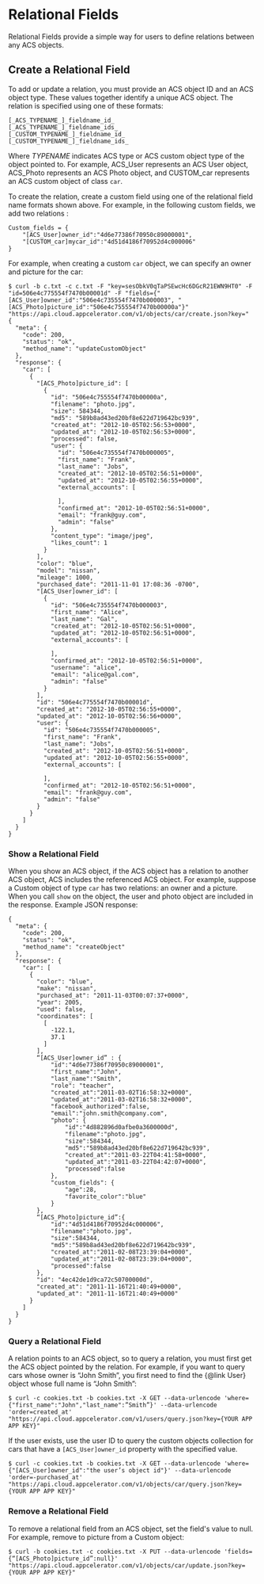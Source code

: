 
# Relational Fields


Relational Fields provide a simple way for users to define relations between
any ACS objects.

## Create a Relational Field

To add or update a relation, you must provide an ACS object ID and an ACS
object type. These values together identify a unique ACS object. The relation
is specified using one of these formats:
    
    [_ACS_TYPENAME_]_fieldname_id_ 
    [_ACS_TYPENAME_]_fieldname_ids_ 
    [_CUSTOM_TYPENAME_]_fieldname_id_ 
    [_CUSTOM_TYPENAME_]_fieldname_ids_
    
Where _TYPENAME_ indicates ACS type or ACS custom object type of the object
pointed to. For example, ACS_User represents an ACS User object, ACS_Photo
represents an ACS Photo object, and CUSTOM_car represents an ACS custom object
of class `car`.

To create the relation, create a custom field using one of the relational
field name formats shown above. For example, in the following custom fields,
we add two relations :
    
    Custom_fields = {
        "[ACS_User]owner_id":"4d6e77386f70950c89000001",
        "[CUSTOM_car]mycar_id":"4d51d4186f70952d4c000006"
    }
    
For example, when creating a custom `car` object, we can specify an owner and
picture for the car:
    
    $ curl -b c.txt -c c.txt -F "key=sesObkV0qTaPSEwcHc6DGcR21EWN9HT0" -F "id=506e4c775554f7470b00001d" -F "fields={"[ACS_User]owner_id":"506e4c735554f7470b000003", "[ACS_Photo]picture_id":"506e4c755554f7470b00000a"}" "https://api.cloud.appcelerator.com/v1/objects/car/create.json?key="
    {
      "meta": {
        "code": 200,
        "status": "ok",
        "method_name": "updateCustomObject"
      },
      "response": {
        "car": [
          {
            "[ACS_Photo]picture_id": [
              {
                "id": "506e4c755554f7470b00000a",
                "filename": "photo.jpg",
                "size": 584344,
                "md5": "589b8ad43ed20bf8e622d719642bc939",
                "created_at": "2012-10-05T02:56:53+0000",
                "updated_at": "2012-10-05T02:56:53+0000",
                "processed": false,
                "user": {
                  "id": "506e4c735554f7470b000005",
                  "first_name": "Frank",
                  "last_name": "Jobs",
                  "created_at": "2012-10-05T02:56:51+0000",
                  "updated_at": "2012-10-05T02:56:55+0000",
                  "external_accounts": [
    
                  ],
                  "confirmed_at": "2012-10-05T02:56:51+0000",
                  "email": "frank@guy.com",
                  "admin": "false"
                },
                "content_type": "image/jpeg",
                "likes_count": 1
              }
            ],
            "color": "blue",
            "model": "nissan",
            "mileage": 1000,
            "purchased_date": "2011-11-01 17:08:36 -0700",
            "[ACS_User]owner_id": [
              {
                "id": "506e4c735554f7470b000003",
                "first_name": "Alice",
                "last_name": "Gal",
                "created_at": "2012-10-05T02:56:51+0000",
                "updated_at": "2012-10-05T02:56:51+0000",
                "external_accounts": [
    
                ],
                "confirmed_at": "2012-10-05T02:56:51+0000",
                "username": "alice",
                "email": "alice@gal.com",
                "admin": "false"
              }
            ],
            "id": "506e4c775554f7470b00001d",
            "created_at": "2012-10-05T02:56:55+0000",
            "updated_at": "2012-10-05T02:56:56+0000",
            "user": {
              "id": "506e4c735554f7470b000005",
              "first_name": "Frank",
              "last_name": "Jobs",
              "created_at": "2012-10-05T02:56:51+0000",
              "updated_at": "2012-10-05T02:56:55+0000",
              "external_accounts": [
    
              ],
              "confirmed_at": "2012-10-05T02:56:51+0000",
              "email": "frank@guy.com",
              "admin": "false"
            }
          }
        ]
      }
    }
    

### Show a Relational Field

When you show an ACS object, if the ACS object has a relation to another ACS
object, ACS includes the referenced ACS object. For example, suppose a Custom object 
of type `car` has two relations: an owner and a picture. When you call `show` on the object, 
the user and photo object are included in the response. Example JSON response:  
    
    {
      "meta": {
        "code": 200,
        "status": "ok",
        "method_name": "createObject"
      },
      "response": {
        "car": [
          {
            "color": "blue",
            "make": "nissan",
            "purchased_at": "2011-11-03T00:07:37+0000",
            "year": 2005,
            "used": false,
            "coordinates": [
              [
                -122.1,
                37.1
              ]
            ],
            “[ACS_User]owner_id” : {
                "id":"4d6e77386f70950c89000001",
                "first_name":"John",
                "last_name":"Smith",
                "role": "teacher",
                "created_at":"2011-03-02T16:58:32+0000",
                "updated_at":"2011-03-02T16:58:32+0000",
                "facebook_authorized":false,
                "email":"john.smith@company.com",
                "photo": {
                    "id":"4d882896d0afbe0a3600000d",
                    "filename":"photo.jpg",
                    "size":584344,
                    "md5":"589b8ad43ed20bf8e622d719642bc939",
                    "created_at":"2011-03-22T04:41:58+0000",
                    "updated_at":"2011-03-22T04:42:07+0000",
                    "processed":false
                },
                "custom_fields": {
                    "age":28,
                    "favorite_color":"blue"
                }
            },
            “[ACS_Photo]picture_id”:{
                "id":"4d51d4186f70952d4c000006",
                "filename":"photo.jpg",
                "size":584344,
                "md5":"589b8ad43ed20bf8e622d719642bc939",
                "created_at":"2011-02-08T23:39:04+0000",
                "updated_at":"2011-02-08T23:39:04+0000",
                "processed":false
            },
            "id": "4ec42de1d9ca72c50700000d",
            "created_at": "2011-11-16T21:40:49+0000",
            "updated_at": "2011-11-16T21:40:49+0000"
          }
        ]
      }
    }
    

### Query a Relational Field

A relation points to an ACS object, so to query a relation, you must first
get the ACS object pointed by the relation. For example, if you want to
query cars whose owner is “John Smith”, you first need to find the {@link User}
object whose full name is “John Smith”:

    $ curl -c cookies.txt -b cookies.txt -X GET --data-urlencode 'where={"first_name":"John","last_name":”Smith”}' --data-urlencode 'order=created_at' "https://api.cloud.appcelerator.com/v1/users/query.json?key={YOUR APP APP KEY}"
    
If the user exists, use the user ID to query the custom objects collection
for cars that have a `[ACS_User]owner_id` property with the specified value.

    $ curl -c cookies.txt -b cookies.txt -X GET --data-urlencode 'where= {"[ACS_User]owner_id":"the user’s object id"}' --data-urlencode 'order=-purchased_at' "https://api.cloud.appcelerator.com/v1/objects/car/query.json?key={YOUR APP APP KEY}"
    
### Remove a Relational Field

To remove a relational field from an ACS object, set the field's value to null. For
example, remove to picture from a Custom object:
    
    $ curl -b cookies.txt -c cookies.txt -X PUT --data-urlencode 'fields={“[ACS_Photo]picture_id”:null}' "https://api.cloud.appcelerator.com/v1/objects/car/update.json?key={YOUR APP APP KEY}"
    
